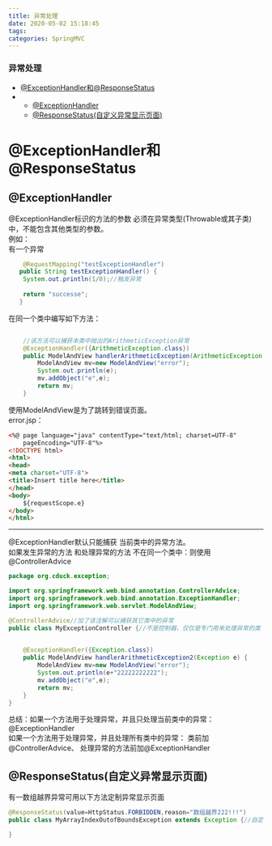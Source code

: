 ```yaml
---
title: 异常处理
date: 2020-05-02 15:18:45
tags: 
categories: SpringMVC
---
```


<!--more-->

### 异常处理

- [\@ExceptionHandler和\@ResponseStatus](#ExceptionHandlerResponseStatus_1)
- - [\@ExceptionHandler](#ExceptionHandler_4)
  - [\@ResponseStatus\(自定义异常显示页面\)](#ResponseStatus_73)

# \@ExceptionHandler和\@ResponseStatus

## \@ExceptionHandler

\@ExceptionHandler标识的方法的参数 必须在异常类型\(Throwable或其子类\) 中，不能包含其他类型的参数。  
例如：  
有一个异常

```java
	@RequestMapping("testExceptionHandler")
   public String testExceptionHandler() {
   	System.out.println(1/0);//触发异常
   	
   	return "successe";
   }
```

在同一个类中编写如下方法：

```java

	//该方法可以捕获本类中抛出的ArithmeticException异常
	@ExceptionHandler({ArithmeticException.class})
	public ModelAndView handlerArithmeticException(ArithmeticException e) {
		ModelAndView mv=new ModelAndView("error");
		System.out.println(e);
		mv.addObject("e",e);
		return mv;
	}
```

使用ModelAndView是为了跳转到错误页面。  
error.jsp：

```html
<%@ page language="java" contentType="text/html; charset=UTF-8"
    pageEncoding="UTF-8"%>
<!DOCTYPE html>
<html>
<head>
<meta charset="UTF-8">
<title>Insert title here</title>
</head>
<body>
	${requestScope.e}
</body>
</html>
```

---

\@ExceptionHandler默认只能捕获 当前类中的异常方法。  
如果发生异常的方法 和处理异常的方法 不在同一个类中：则使用\@ControllerAdvice

```java
package org.cduck.exception;

import org.springframework.web.bind.annotation.ControllerAdvice;
import org.springframework.web.bind.annotation.ExceptionHandler;
import org.springframework.web.servlet.ModelAndView;

@ControllerAdvice//加了该注解可以捕获其它类中的异常
public class MyExceptionController {//不是控制器，仅仅是专门用来处理异常的类

	
	@ExceptionHandler({Exception.class})
	public ModelAndView handlerArithmeticException2(Exception e) {
		ModelAndView mv=new ModelAndView("error");
		System.out.println(e+"22222222222");
		mv.addObject("e",e);
		return mv;
	}
}
```

总结：如果一个方法用于处理异常，并且只处理当前类中的异常：\@ExceptionHandler  
如果一个方法用于处理异常，并且处理所有类中的异常： 类前加\@ControllerAdvice、 处理异常的方法前加\@ExceptionHandler

## \@ResponseStatus\(自定义异常显示页面\)

有一数组越界异常可用以下方法定制异常显示页面

```java
@ResponseStatus(value=HttpStatus.FORBIDDEN,reason="数组越界222!!!")
public class MyArrayIndexOutofBoundsException extends Exception {//自定义异常

}
```